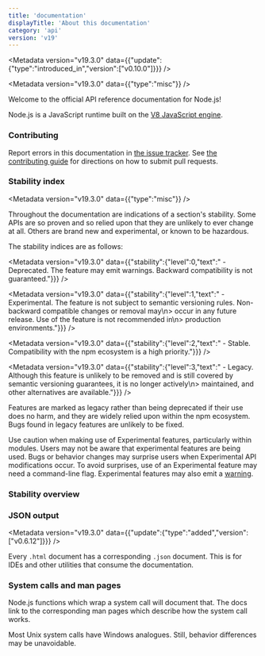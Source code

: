 ```yaml
---
title: 'documentation'
displayTitle: 'About this documentation'
category: 'api'
version: 'v19'
---
```


<Metadata version="v19.3.0" data={{"update":{"type":"introduced_in","version":["v0.10.0"]}}} />

<Metadata version="v19.3.0" data={{"type":"misc"}} />

Welcome to the official API reference documentation for Node.js!

Node.js is a JavaScript runtime built on the [V8 JavaScript engine][].

### Contributing

Report errors in this documentation in [the issue tracker][]. See
[the contributing guide][] for directions on how to submit pull requests.

### Stability index

<Metadata version="v19.3.0" data={{"type":"misc"}} />

Throughout the documentation are indications of a section's stability. Some APIs
are so proven and so relied upon that they are unlikely to ever change at all.
Others are brand new and experimental, or known to be hazardous.

The stability indices are as follows:

<Metadata version="v19.3.0" data={{"stability":{"level":0,"text":" - Deprecated. The feature may emit warnings. Backward compatibility is not guaranteed."}}} />

<Metadata version="v19.3.0" data={{"stability":{"level":1,"text":" - Experimental. The feature is not subject to semantic versioning rules. Non-backward compatible changes or removal may\n> occur in any future release. Use of the feature is not recommended in\n> production environments."}}} />

<Metadata version="v19.3.0" data={{"stability":{"level":2,"text":" - Stable. Compatibility with the npm ecosystem is a high priority."}}} />

<Metadata version="v19.3.0" data={{"stability":{"level":3,"text":" - Legacy. Although this feature is unlikely to be removed and is still covered by semantic versioning guarantees, it is no longer actively\n> maintained, and other alternatives are available."}}} />

Features are marked as legacy rather than being deprecated if their use does no
harm, and they are widely relied upon within the npm ecosystem. Bugs found in
legacy features are unlikely to be fixed.

Use caution when making use of Experimental features, particularly within
modules. Users may not be aware that experimental features are being used.
Bugs or behavior changes may surprise users when Experimental API
modifications occur. To avoid surprises, use of an Experimental feature may need
a command-line flag. Experimental features may also emit a [warning][].

### Stability overview

### JSON output

<Metadata version="v19.3.0" data={{"update":{"type":"added","version":["v0.6.12"]}}} />

Every `.html` document has a corresponding `.json` document. This is for IDEs
and other utilities that consume the documentation.

### System calls and man pages

Node.js functions which wrap a system call will document that. The docs link
to the corresponding man pages which describe how the system call works.

Most Unix system calls have Windows analogues. Still, behavior differences may
be unavoidable.

[V8 JavaScript engine]: https://v8.dev/
[semantic versioning]: https://semver.org/
[the contributing guide]: https://github.com/nodejs/node/blob/HEAD/CONTRIBUTING.md
[the issue tracker]: https://github.com/nodejs/node/issues/new
[warning]: /api/v19/process#event-warning
